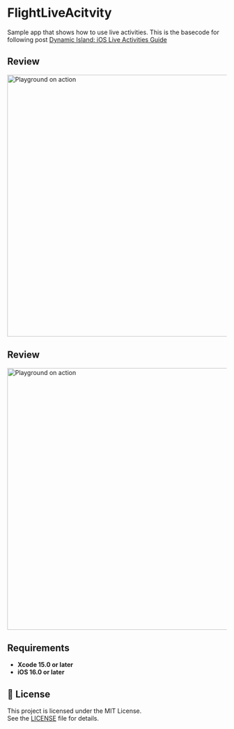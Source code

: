 # FlightLiveAcitvity
Sample app that shows how to use live activities. This is the basecode for following post [Dynamic Island: iOS Live Activities Guide](https://javios.eu/swift/dynamic-island-ios-live-activities-guide/)

## Review
<img src="media/review.mov" alt="Playground on action" width="600">


## Review
<img src="media/review.gif" alt="Playground on action" width="600">


## Requirements

- **Xcode 15.0 or later**
- **iOS 16.0 or later**

## 🔖 License

This project is licensed under the MIT License.  
See the [LICENSE](./LICENSE) file for details.

